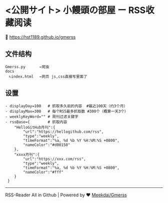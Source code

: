 # <公開サイト> 小饅頭の部屋 ー RSS收藏阅读

 🔗 https://hst1189.github.io/gmerss
 
## 文件结构
```
Gmerss.py　　   ←爬虫
docs
　∟index.html　 ←网页 js,css直接写里面了
```

## 设置
```
- displayDay=100   # 抓取多久前的内容  #最近100天（约3个月）
- displayMax=300   # 每个RSS最多抓取数 #300个（概算一天3个）
- weeklyKeyWord="" # 周刊过滤关键字
- rssBase={        # 抓取内容
    "HelloGitHub月刊":{
        "url":"https://hellogithub.com/rss",
        "type":"weekly",
        "timeFormat":"%a, %d %b %Y %H:%M:%S +0800",
        "nameColor":"#d00150"
    },
    "xxxx月刊":{
        "url":"https://xxx.com/rss",
        "type":"weekly",
        "timeFormat":"%a, %d %b %Y %H:%M:%S +0800",
        "nameColor":"#fff"
    }
 }       
```

---
RSS-Reader All in Github | Powered by ❤️ [Meekdai/Gmerss](https://github.com/Meekdai/Gmerss)
